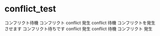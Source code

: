 # conflict_test
コンフリクト待機
コンフリクト
conflict 発生
conflict 待機
コンフリクトを発生させます
コンフリクト待ちです
conflict 発生
conflict 待機
コンフリクト 発生
